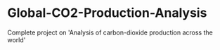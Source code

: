 # Global-CO2-Production-Analysis
Complete project on 'Analysis of carbon-dioxide production across the world'
